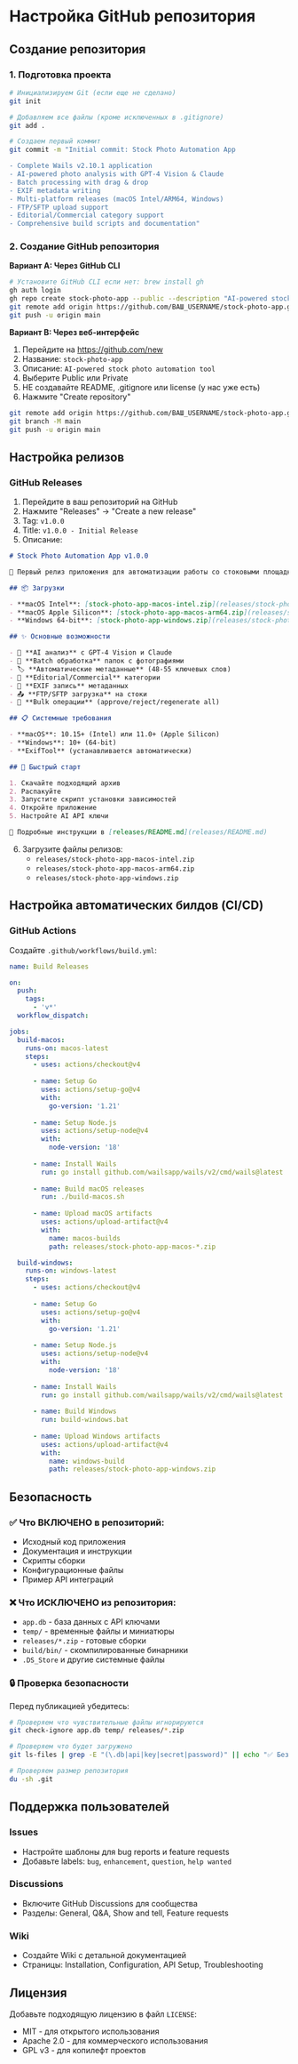 # Настройка GitHub репозитория

## Создание репозитория

### 1. Подготовка проекта
```bash
# Инициализируем Git (если еще не сделано)
git init

# Добавляем все файлы (кроме исключенных в .gitignore)
git add .

# Создаем первый коммит
git commit -m "Initial commit: Stock Photo Automation App

- Complete Wails v2.10.1 application
- AI-powered photo analysis with GPT-4 Vision & Claude
- Batch processing with drag & drop
- EXIF metadata writing
- Multi-platform releases (macOS Intel/ARM64, Windows)
- FTP/SFTP upload support
- Editorial/Commercial category support
- Comprehensive build scripts and documentation"
```

### 2. Создание GitHub репозитория

**Вариант A: Через GitHub CLI**
```bash
# Установите GitHub CLI если нет: brew install gh
gh auth login
gh repo create stock-photo-app --public --description "AI-powered stock photo automation tool"
git remote add origin https://github.com/ВАШ_USERNAME/stock-photo-app.git
git push -u origin main
```

**Вариант B: Через веб-интерфейс**
1. Перейдите на https://github.com/new
2. Название: `stock-photo-app`
3. Описание: `AI-powered stock photo automation tool`
4. Выберите Public или Private
5. НЕ создавайте README, .gitignore или license (у нас уже есть)
6. Нажмите "Create repository"

```bash
git remote add origin https://github.com/ВАШ_USERNAME/stock-photo-app.git
git branch -M main
git push -u origin main
```

## Настройка релизов

### GitHub Releases

1. Перейдите в ваш репозиторий на GitHub
2. Нажмите "Releases" → "Create a new release"
3. Tag: `v1.0.0`
4. Title: `v1.0.0 - Initial Release`
5. Описание:
```markdown
# Stock Photo Automation App v1.0.0

🎉 Первый релиз приложения для автоматизации работы со стоковыми площадками!

## 📦 Загрузки

- **macOS Intel**: [stock-photo-app-macos-intel.zip](releases/stock-photo-app-macos-intel.zip)
- **macOS Apple Silicon**: [stock-photo-app-macos-arm64.zip](releases/stock-photo-app-macos-arm64.zip)
- **Windows 64-bit**: [stock-photo-app-windows.zip](releases/stock-photo-app-windows.zip)

## ✨ Основные возможности

- 🤖 **AI анализ** с GPT-4 Vision и Claude
- 📸 **Batch обработка** папок с фотографиями
- 🏷️ **Автоматические метаданные** (48-55 ключевых слов)
- 📁 **Editorial/Commercial** категории
- 🔄 **EXIF запись** метаданных
- 📤 **FTP/SFTP загрузка** на стоки
- 🚀 **Bulk операции** (approve/reject/regenerate all)

## 📋 Системные требования

- **macOS**: 10.15+ (Intel) или 11.0+ (Apple Silicon)
- **Windows**: 10+ (64-bit)
- **ExifTool** (устанавливается автоматически)

## 🚀 Быстрый старт

1. Скачайте подходящий архив
2. Распакуйте
3. Запустите скрипт установки зависимостей
4. Откройте приложение
5. Настройте AI API ключи

📖 Подробные инструкции в [releases/README.md](releases/README.md)
```

6. Загрузите файлы релизов:
   - `releases/stock-photo-app-macos-intel.zip`
   - `releases/stock-photo-app-macos-arm64.zip`
   - `releases/stock-photo-app-windows.zip`

## Настройка автоматических билдов (CI/CD)

### GitHub Actions

Создайте `.github/workflows/build.yml`:

```yaml
name: Build Releases

on:
  push:
    tags:
      - 'v*'
  workflow_dispatch:

jobs:
  build-macos:
    runs-on: macos-latest
    steps:
      - uses: actions/checkout@v4
      
      - name: Setup Go
        uses: actions/setup-go@v4
        with:
          go-version: '1.21'
          
      - name: Setup Node.js
        uses: actions/setup-node@v4
        with:
          node-version: '18'
          
      - name: Install Wails
        run: go install github.com/wailsapp/wails/v2/cmd/wails@latest
        
      - name: Build macOS releases
        run: ./build-macos.sh
        
      - name: Upload macOS artifacts
        uses: actions/upload-artifact@v4
        with:
          name: macos-builds
          path: releases/stock-photo-app-macos-*.zip

  build-windows:
    runs-on: windows-latest
    steps:
      - uses: actions/checkout@v4
      
      - name: Setup Go
        uses: actions/setup-go@v4
        with:
          go-version: '1.21'
          
      - name: Setup Node.js
        uses: actions/setup-node@v4
        with:
          node-version: '18'
          
      - name: Install Wails
        run: go install github.com/wailsapp/wails/v2/cmd/wails@latest
        
      - name: Build Windows
        run: build-windows.bat
        
      - name: Upload Windows artifacts
        uses: actions/upload-artifact@v4
        with:
          name: windows-build
          path: releases/stock-photo-app-windows.zip
```

## Безопасность

### ✅ Что ВКЛЮЧЕНО в репозиторий:
- Исходный код приложения
- Документация и инструкции
- Скрипты сборки
- Конфигурационные файлы
- Пример API интеграций

### ❌ Что ИСКЛЮЧЕНО из репозитория:
- `app.db` - база данных с API ключами
- `temp/` - временные файлы и миниатюры
- `releases/*.zip` - готовые сборки
- `build/bin/` - скомпилированные бинарники
- `.DS_Store` и другие системные файлы

### 🔒 Проверка безопасности

Перед публикацией убедитесь:

```bash
# Проверяем что чувствительные файлы игнорируются
git check-ignore app.db temp/ releases/*.zip

# Проверяем что будет загружено
git ls-files | grep -E "(\.db|api|key|secret|password)" || echo "✅ Безопасно"

# Проверяем размер репозитория
du -sh .git
```

## Поддержка пользователей

### Issues
- Настройте шаблоны для bug reports и feature requests
- Добавьте labels: `bug`, `enhancement`, `question`, `help wanted`

### Discussions
- Включите GitHub Discussions для сообщества
- Разделы: General, Q&A, Show and tell, Feature requests

### Wiki
- Создайте Wiki с детальной документацией
- Страницы: Installation, Configuration, API Setup, Troubleshooting

## Лицензия

Добавьте подходящую лицензию в файл `LICENSE`:
- MIT - для открытого использования
- Apache 2.0 - для коммерческого использования
- GPL v3 - для копилефт проектов 